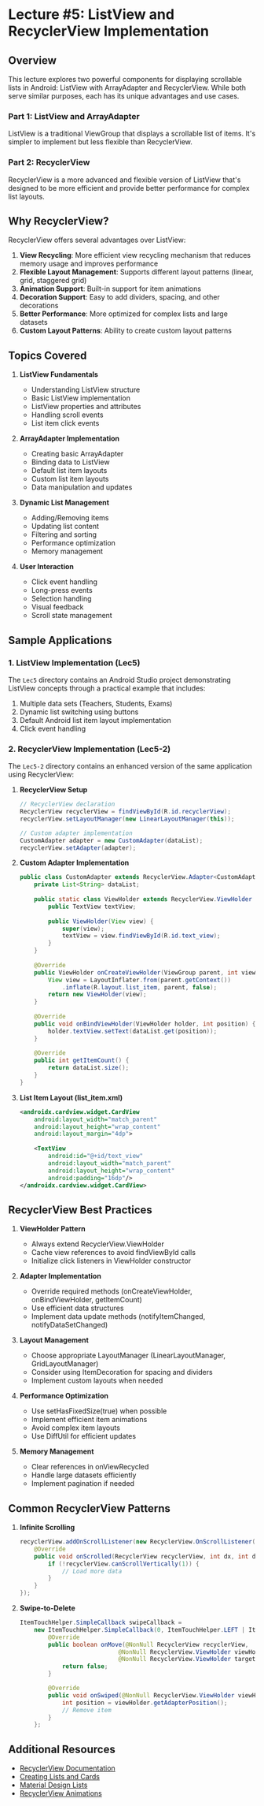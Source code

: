 # Lecture #5: ListView and RecyclerView Implementation

## Overview

This lecture explores two powerful components for displaying scrollable lists in Android: ListView with ArrayAdapter and RecyclerView. While both serve similar purposes, each has its unique advantages and use cases.

### Part 1: ListView and ArrayAdapter
ListView is a traditional ViewGroup that displays a scrollable list of items. It's simpler to implement but less flexible than RecyclerView.

### Part 2: RecyclerView
RecyclerView is a more advanced and flexible version of ListView that's designed to be more efficient and provide better performance for complex list layouts.

## Why RecyclerView?

RecyclerView offers several advantages over ListView:

1. **View Recycling**: More efficient view recycling mechanism that reduces memory usage and improves performance
2. **Flexible Layout Management**: Supports different layout patterns (linear, grid, staggered grid)
3. **Animation Support**: Built-in support for item animations
4. **Decoration Support**: Easy to add dividers, spacing, and other decorations
5. **Better Performance**: More optimized for complex lists and large datasets
6. **Custom Layout Patterns**: Ability to create custom layout patterns

## Topics Covered

1. **ListView Fundamentals**
   - Understanding ListView structure
   - Basic ListView implementation
   - ListView properties and attributes
   - Handling scroll events
   - List item click events

2. **ArrayAdapter Implementation**
   - Creating basic ArrayAdapter
   - Binding data to ListView
   - Default list item layouts
   - Custom list item layouts
   - Data manipulation and updates

3. **Dynamic List Management**
   - Adding/Removing items
   - Updating list content
   - Filtering and sorting
   - Performance optimization
   - Memory management

4. **User Interaction**
   - Click event handling
   - Long-press events
   - Selection handling
   - Visual feedback
   - Scroll state management

## Sample Applications

### 1. ListView Implementation (Lec5)
The `Lec5` directory contains an Android Studio project demonstrating ListView concepts through a practical example that includes:

1. Multiple data sets (Teachers, Students, Exams)
2. Dynamic list switching using buttons
3. Default Android list item layout implementation
4. Click event handling

### 2. RecyclerView Implementation (Lec5-2)
The `Lec5-2` directory contains an enhanced version of the same application using RecyclerView:

1. **RecyclerView Setup**
   ```java
   // RecyclerView declaration
   RecyclerView recyclerView = findViewById(R.id.recyclerView);
   recyclerView.setLayoutManager(new LinearLayoutManager(this));
   
   // Custom adapter implementation
   CustomAdapter adapter = new CustomAdapter(dataList);
   recyclerView.setAdapter(adapter);
   ```

2. **Custom Adapter Implementation**
   ```java
   public class CustomAdapter extends RecyclerView.Adapter<CustomAdapter.ViewHolder> {
       private List<String> dataList;
       
       public static class ViewHolder extends RecyclerView.ViewHolder {
           public TextView textView;
           
           public ViewHolder(View view) {
               super(view);
               textView = view.findViewById(R.id.text_view);
           }
       }
       
       @Override
       public ViewHolder onCreateViewHolder(ViewGroup parent, int viewType) {
           View view = LayoutInflater.from(parent.getContext())
               .inflate(R.layout.list_item, parent, false);
           return new ViewHolder(view);
       }
       
       @Override
       public void onBindViewHolder(ViewHolder holder, int position) {
           holder.textView.setText(dataList.get(position));
       }
       
       @Override
       public int getItemCount() {
           return dataList.size();
       }
   }
   ```

3. **List Item Layout (list_item.xml)**
   ```xml
   <androidx.cardview.widget.CardView
       android:layout_width="match_parent"
       android:layout_height="wrap_content"
       android:layout_margin="4dp">
       
       <TextView
           android:id="@+id/text_view"
           android:layout_width="match_parent"
           android:layout_height="wrap_content"
           android:padding="16dp"/>
   </androidx.cardview.widget.CardView>
   ```

## RecyclerView Best Practices

1. **ViewHolder Pattern**
   - Always extend RecyclerView.ViewHolder
   - Cache view references to avoid findViewById calls
   - Initialize click listeners in ViewHolder constructor

2. **Adapter Implementation**
   - Override required methods (onCreateViewHolder, onBindViewHolder, getItemCount)
   - Use efficient data structures
   - Implement data update methods (notifyItemChanged, notifyDataSetChanged)

3. **Layout Management**
   - Choose appropriate LayoutManager (LinearLayoutManager, GridLayoutManager)
   - Consider using ItemDecoration for spacing and dividers
   - Implement custom layouts when needed

4. **Performance Optimization**
   - Use setHasFixedSize(true) when possible
   - Implement efficient item animations
   - Avoid complex item layouts
   - Use DiffUtil for efficient updates

5. **Memory Management**
   - Clear references in onViewRecycled
   - Handle large datasets efficiently
   - Implement pagination if needed

## Common RecyclerView Patterns

1. **Infinite Scrolling**
   ```java
   recyclerView.addOnScrollListener(new RecyclerView.OnScrollListener() {
       @Override
       public void onScrolled(RecyclerView recyclerView, int dx, int dy) {
           if (!recyclerView.canScrollVertically(1)) {
               // Load more data
           }
       }
   });
   ```

2. **Swipe-to-Delete**
   ```java
   ItemTouchHelper.SimpleCallback swipeCallback = 
       new ItemTouchHelper.SimpleCallback(0, ItemTouchHelper.LEFT | ItemTouchHelper.RIGHT) {
           @Override
           public boolean onMove(@NonNull RecyclerView recyclerView, 
                               @NonNull RecyclerView.ViewHolder viewHolder, 
                               @NonNull RecyclerView.ViewHolder target) {
               return false;
           }

           @Override
           public void onSwiped(@NonNull RecyclerView.ViewHolder viewHolder, int direction) {
               int position = viewHolder.getAdapterPosition();
               // Remove item
           }
       };
   ```

## Additional Resources
- [RecyclerView Documentation](https://developer.android.com/reference/androidx/recyclerview/widget/RecyclerView)
- [Creating Lists and Cards](https://developer.android.com/develop/ui/views/layout/recyclerview)
- [Material Design Lists](https://material.io/components/lists)
- [RecyclerView Animations](https://developer.android.com/reference/androidx/recyclerview/widget/RecyclerView.ItemAnimator) 